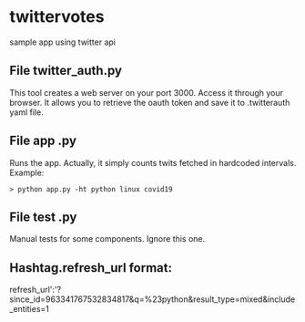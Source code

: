 # twittervotes
sample app using twitter api

## File twitter_auth.py
This tool creates a web server on your port 3000. Access it through your browser. It allows you to retrieve the oauth token and save it to .twitterauth yaml file.

## File app .py
Runs the app. Actually, it simply counts twits fetched in hardcoded intervals. Example:
```
> python app.py -ht python linux covid19
```

## File test .py
Manual tests for some components. Ignore this one.

## Hashtag.refresh_url format:
refresh_url':'?since_id=963341767532834817&q=%23python&result_type=mixed&include_entities=1
